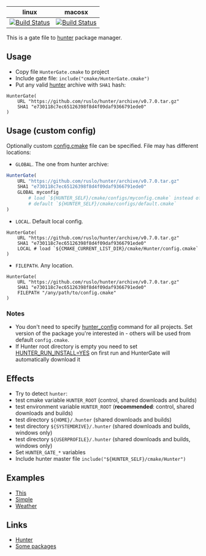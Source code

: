 | linux                                     | macosx                                    |
|-------------------------------------------|-------------------------------------------|
| [![Build Status][link_master]][link_gate] | [![Build Status][link_macosx]][link_gate] |


[link_master]: https://travis-ci.org/hunter-packages/gate.png?branch=master
[link_macosx]: https://travis-ci.org/hunter-packages/gate.png?branch=travis.macosx
[link_gate]: https://travis-ci.org/hunter-packages/gate

This is a gate file to [hunter](https://github.com/ruslo/hunter) package manager.

## Usage

* Copy file `HunterGate.cmake` to project
* Include gate file: `include("cmake/HunterGate.cmake")`
* Put any valid [hunter](https://github.com/ruslo/hunter/releases) archive with `SHA1` hash:
```
HunterGate(
    URL "https://github.com/ruslo/hunter/archive/v0.7.0.tar.gz"
    SHA1 "e730118c7ec65126398f8d4f09daf9366791ede0"
)
```

## Usage (custom config)

Optionally custom [config.cmake][1] file can be specified. File may has different locations:

* `GLOBAL`. The one from hunter archive:
```cmake
HunterGate(
    URL "https://github.com/ruslo/hunter/archive/v0.7.0.tar.gz"
    SHA1 "e730118c7ec65126398f8d4f09daf9366791ede0"
    GLOBAL myconfig
        # load `${HUNTER_SELF}/cmake/configs/myconfig.cmake` instead of
        # default `${HUNTER_SELF}/cmake/configs/default.cmake`
)
```
* `LOCAL`. Default local config.
```
HunterGate(
    URL "https://github.com/ruslo/hunter/archive/v0.7.0.tar.gz"
    SHA1 "e730118c7ec65126398f8d4f09daf9366791ede0"
    LOCAL # load `${CMAKE_CURRENT_LIST_DIR}/cmake/Hunter/config.cmake`
)
```
* `FILEPATH`. Any location.
```
HunterGate(
    URL "https://github.com/ruslo/hunter/archive/v0.7.0.tar.gz"
    SHA1 "e730118c7ec65126398f8d4f09daf9366791ede0"
    FILEPATH "/any/path/to/config.cmake"
)
```

### Notes

* You don't need to specify [hunter_config][2] command for all projects. Set version of the package you're interested in - others will be used from default `config.cmake`.
* If Hunter root directory is empty you need to set [HUNTER_RUN_INSTALL=YES](https://github.com/ruslo/hunter/wiki/CMake-Variables-%28User%29#hunter_run_install) on first run and HunterGate will automatically download it

## Effects
* Try to detect `hunter`:
 * test cmake variable `HUNTER_ROOT` (control, shared downloads and builds)
 * test environment variable `HUNTER_ROOT` (**recommended**: control, shared downloads and builds)
 * test directory `${HOME}/.hunter` (shared downloads and builds)
 * test directory `${SYSTEMDRIVE}/.hunter` (shared downloads and builds, windows only)
 * test directory `${USERPROFILE}/.hunter` (shared downloads and builds, windows only)
* Set `HUNTER_GATE_*` variables
* Include hunter master file `include("${HUNTER_SELF}/cmake/Hunter")`

## Examples
* [This](https://github.com/hunter-packages/gate/blob/master/CMakeLists.txt)
* [Simple](https://github.com/forexample/hunter-simple)
* [Weather](https://github.com/ruslo/weather)

## Links
* [Hunter](https://github.com/ruslo/hunter)
* [Some packages](https://github.com/ruslo/hunter/wiki/Packages)

[1]: https://github.com/ruslo/hunter/blob/master/cmake/configs/default.cmake
[2]: https://github.com/ruslo/hunter/wiki/Hunter-modules#hunter_config
